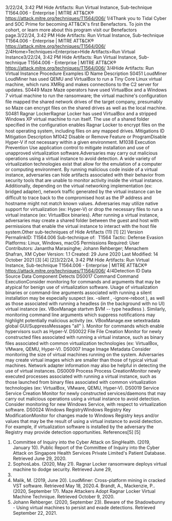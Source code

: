 3/22/24, 3:42 PM Hide Artifacts: Run Virtual Instance, Sub-technique T1564.006 - Enterprise | MITRE ATT&CK®
https://attack.mitre.org/techniques/T1564/006/ 1/4Thank you to Tidal Cyber and SOC Prime for becoming ATT&CK's ﬁrst Benefactors. To join the cohort, or learn more about this program visit our
Benefactors page.3/22/24, 3:42 PM Hide Artifacts: Run Virtual Instance, Sub-technique T1564.006 - Enterprise | MITRE ATT&CK®
https://attack.mitre.org/techniques/T1564/006/ 2/4Home>Techniques>Enterprise>Hide Artifacts>Run Virtual Instance3/22/24, 3:42 PM Hide Artifacts: Run Virtual Instance, Sub-technique T1564.006 - Enterprise | MITRE ATT&CK®
https://attack.mitre.org/techniques/T1564/006/ 3/4Hide Artifacts: Run Virtual Instance
Procedure Examples
ID Name Description
S0451 LoudMiner LoudMiner has used QEMU and VirtualBox to run a Tiny Core Linux virtual machine, which runs XMRig and
makes connections to the C2 server for updates.
S0449 Maze Maze operators have used VirtualBox and a Windows 7 virtual machine to run the ransomware; the virtual
machine's conﬁguration ﬁle mapped the shared network drives of the target company, presumably so Maze
can encrypt ﬁles on the shared drives as well as the local machine.
S0481 Ragnar
LockerRagnar Locker has used VirtualBox and a stripped Windows XP virtual machine to run itself. The use of a
shared folder speciﬁed in the conﬁguration enables Ragnar Locker to encrypt ﬁles on the host operating
system, including ﬁles on any mapped drives.
Mitigations
ID Mitigation Description
M1042 Disable or Remove Feature or
ProgramDisable Hyper-V if not necessary within a given environment.
M1038 Execution Prevention Use application control to mitigate installation and use of unapproved virtualization
software.Adversaries may carry out malicious operations using a virtual instance to avoid detection. A wide variety of virtualization technologies exist
that allow for the emulation of a computer or computing environment. By running malicious code inside of a virtual instance, adversaries
can hide artifacts associated with their behavior from security tools that are unable to monitor activity inside the virtual instance.
Additionally, depending on the virtual networking implementation (ex: bridged adapter), network traﬃc generated by the virtual instance can
be diﬃcult to trace back to the compromised host as the IP address and hostname might not match known values.
Adversaries may utilize native support for virtualization (ex: Hyper-V) or drop the necessary ﬁles to run a virtual instance (ex: VirtualBox
binaries). After running a virtual instance, adversaries may create a shared folder between the guest and host with permissions that enable
the virtual instance to interact with the host ﬁle system.Other sub-techniques of Hide Artifacts (11)
[1]
[2]
Version PermalinkID: T1564.006
Sub-technique of:  T1564
 
Tactic: Defense Evasion
 
Platforms: Linux, Windows, macOS
 
Permissions Required: User
Contributors: Janantha Marasinghe; Johann Rehberger; Menachem Shafran, XM Cyber
Version: 1.1
Created: 29 June 2020
Last Modiﬁed: 14 October 2021
[3]
[4]
[2]3/22/24, 3:42 PM Hide Artifacts: Run Virtual Instance, Sub-technique T1564.006 - Enterprise | MITRE ATT&CK®
https://attack.mitre.org/techniques/T1564/006/ 4/4Detection
ID Data Source Data Component Detects
DS0017 Command Command
ExecutionConsider monitoring for commands and arguments that may be atypical for benign
use of virtualization software. Usage of virtualization binaries or command-line
arguments associated with running a silent installation may be especially suspect
(ex. -silent , -ignore-reboot ), as well as those associated with running a headless
(in the background with no UI) virtual instance (ex. VBoxManage startvm $VM --
type headless ). Similarly, monitoring command line arguments which suppress
notiﬁcations may highlight potentially malicious activity (ex. VBoxManage.exe
setextradata global GUI/SuppressMessages "all" ). Monitor for commands
which enable hypervisors such as Hyper-V.
DS0022 File File Creation Monitor for newly constructed ﬁles associated with running a virtual instance, such
as binary ﬁles associated with common virtualization technologies (ex: VirtualBox,
VMware, QEMU, Hyper-V).
DS0007 Image Image Metadata Consider monitoring the size of virtual machines running on the system. Adversaries
may create virtual images which are smaller than those of typical virtual machines.
Network adapter information may also be helpful in detecting the use of virtual
instances.
DS0009 Process Process
CreationMonitor newly executed processes associated with running a virtual instance, such as
those launched from binary ﬁles associated with common virtualization technologies
(ex: VirtualBox, VMware, QEMU, Hyper-V).
DS0019 Service Service Creation Monitor for newly constructed services/daemons that may carry out malicious
operations using a virtual instance to avoid detection. Consider monitoring for new
Windows Service, with respect to virtualization software.
DS0024 Windows RegistryWindows
Registry Key
ModiﬁcationMonitor for changes made to Windows Registry keys and/or values that may be the
result of using a virtual instance to avoid detection. For example, if virtualization
software is installed by the adversary the Registry may provide detection
opportunities.
References[5]
[5]
1. Committee of Inquiry into the Cyber Attack on SingHealth.
(2019, January 10). Public Report of the Committee of Inquiry
into the Cyber Attack on Singapore Health Services Private
Limited's Patient Database. Retrieved June 29, 2020.
2. SophosLabs. (2020, May 21). Ragnar Locker ransomware
deploys virtual machine to dodge security. Retrieved June 29,
2020.
3. Malik, M. (2019, June 20). LoudMiner: Cross-platform mining
in cracked VST software. Retrieved May 18, 2020.4. Brandt, A., Mackenzie, P.. (2020, September 17). Maze
Attackers Adopt Ragnar Locker Virtual Machine Technique.
Retrieved October 9, 2020.
5. Johann Rehberger. (2020, September 23). Beware of the
Shadowbunny - Using virtual machines to persist and evade
detections. Retrieved September 22, 2021.